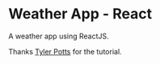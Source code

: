 # Weather App - React

A weather app using ReactJS. 

Thanks [Tyler Potts](https://www.youtube.com/channel/UCBBGM84ZOs7z5jpTQAaZ_Hg) for the tutorial.
